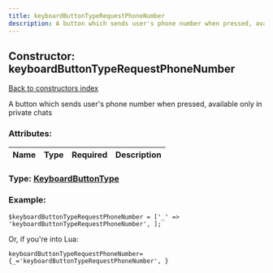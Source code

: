 ```yaml
---
title: keyboardButtonTypeRequestPhoneNumber
description: A button which sends user's phone number when pressed, available only in private chats
---
```

## Constructor: keyboardButtonTypeRequestPhoneNumber  
[Back to constructors index](index.md)



A button which sends user's phone number when pressed, available only in private chats

### Attributes:

| Name     |    Type       | Required | Description |
|----------|:-------------:|:--------:|------------:|



### Type: [KeyboardButtonType](../types/KeyboardButtonType.md)


### Example:

```
$keyboardButtonTypeRequestPhoneNumber = ['_' => 'keyboardButtonTypeRequestPhoneNumber', ];
```  

Or, if you're into Lua:  


```
keyboardButtonTypeRequestPhoneNumber={_='keyboardButtonTypeRequestPhoneNumber', }

```


